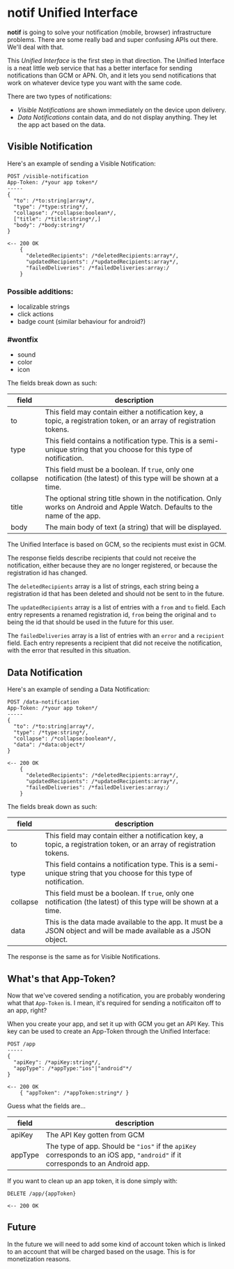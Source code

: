 notif Unified Interface
=======================

**notif** is going to solve your notification (mobile, browser) infrastructure problems.
There are some really bad and super confusing APIs out there.
We'll deal with that.

This *Unified Interface* is the first step in that direction.
The Unified Interface is a neat little web service that has a better interface for sending notifications than GCM or APN.
Oh, and it lets you send notifications that work on whatever device type you want with the same code.

There are two types of notifications:

- *Visible Notifications* are shown immediately on the device upon delivery.
- *Data Notifications* contain data, and do not display anything.
  They let the app act based on the data.

## Visible Notification

Here's an example of sending a Visible Notification:

    POST /visible-notification
    App-Token: /*your app token*/
    -----
    {
      "to": /*to:string|array*/,
      "type": /*type:string*/,
      "collapse": /*collapse:boolean*/,
      ["title": /*title:string*/,]
      "body": /*body:string*/
    }

    <-- 200 OK
        {
          "deletedRecipients": /*deletedRecipients:array*/,
          "updatedRecipients": /*updatedRecipients:array*/,
          "failedDeliveries": /*failedDeliveries:array:/
        }

### Possible additions:

- localizable strings
- click actions
- badge count (similar behaviour for android?)

### #wontfix

- sound
- color
- icon

The fields break down as such:

| field    | description                                                                                                                  |
| -------- | ---------------------------------------------------------------------------------------------------------------------------- |
| to       | This field may contain either a notification key, a topic, a registration token, or an array of registration tokens.         |
| type     | This field contains a notification type. This is a semi-unique string that you choose for this type of notification.         |
| collapse | This field must be a boolean. If `true`, only one notification (the latest) of this type will be shown at a time.            |
| title    | The optional string title shown in the notification. Only works on Android and Apple Watch. Defaults to the name of the app. |
| body     | The main body of text (a string) that will be displayed.                                                                     |

The Unified Interface is based on GCM, so the recipients must exist in GCM.

The response fields describe recipients that could not receive the notification, either because they are no longer registered, or because the registration id has changed.

The `deletedRecipients` array is a list of strings, each string being a registration id that has been deleted and should not be sent to in the future.

The `updatedRecipients` array is a list of entries with a `from` and `to` field.
Each entry represents a renamed registration id, `from` being the original and `to` being the id that should be used in the future for this user.

The `failedDeliveries` array is a list of entries with an `error` and a `recipient` field.
Each entry represents a recipient that did not receive the notification, with the error that resulted in this situation.

## Data Notification

Here's an example of sending a Data Notification:

    POST /data-notification
    App-Token: /*your app token*/
    -----
    {
      "to": /*to:string|array*/,
      "type": /*type:string*/,
      "collapse": /*collapse:boolean*/,
      "data": /*data:object*/
    }

    <-- 200 OK
        {
          "deletedRecipients": /*deletedRecipients:array*/,
          "updatedRecipients": /*updatedRecipients:array*/,
          "failedDeliveries": /*failedDeliveries:array:/
        }

The fields break down as such:

| field    | description                                                                                                                  |
| -------- | -------------------------------------------------------------------------------------------------------------------- |
| to       | This field may contain either a notification key, a topic, a registration token, or an array of registration tokens. |
| type     | This field contains a notification type. This is a semi-unique string that you choose for this type of notification. |
| collapse | This field must be a boolean. If `true`, only one notification (the latest) of this type will be shown at a time.    |
| data     | This is the data made available to the app. It must be a JSON object and will be made available as a JSON object.    |

The response is the same as for Visible Notifications.

## What's that App-Token?

Now that we've covered sending a notification, you are probably wondering what that `App-Token` is.
I mean, it's required for sending a notificaiton off to an app, right?

When you create your app, and set it up with GCM you get an API Key.
This key can be used to create an App-Token through the Unified Interface:

    POST /app
    -----
    {
      "apiKey": /*apiKey:string*/,
      "appType": /*appType:"ios"|"android"*/
    }

    <-- 200 OK
        { "appToken": /*appToken:string*/ }

Guess what the fields are...

| field   | description                                                                                                                    |
| ------- | ------------------------------------------------------------------------------------------------------------------------------ |
| apiKey  | The API Key gotten from GCM                                                                                                    |
| appType | The type of app. Should be `"ios"` if the `apiKey` corresponds to an iOS app, `"android"` if it corresponds to an Android app. |

If you want to clean up an app token, it is done simply with:

    DELETE /app/{appToken}

    <-- 200 OK

## Future

In the future we will need to add some kind of account token which is linked to an account that will be charged based on the usage.
This is for monetization reasons.
